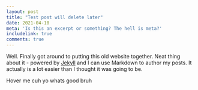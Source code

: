 ```yaml
---
layout: post
title: "Test post will delete later"
date: 2021-04-10
meta: 'Is this an excerpt or something? The hell is meta?'
includelink: true
comments: true
---
```

Well. Finally got around to putting this old website together. Neat thing about it - powered by [Jekyll](http://jekyllrb.com) and I can use Markdown to author my posts. It actually is a lot easier than I thought it was going to be.
<div class ="textbitch">
Hover me cuh 
<span class="fuckyallhover"> yo whats good bruh </span>
</div>